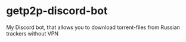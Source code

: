 # getp2p-discord-bot
My Discord bot, that allows you to download torrent-files from Russian trackers without VPN
